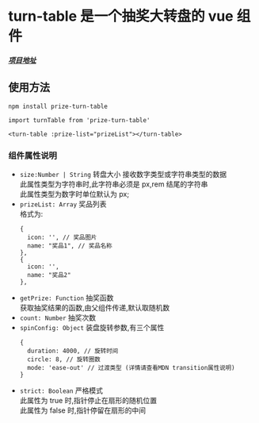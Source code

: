 # turn-table 是一个抽奖大转盘的 vue 组件

##### [项目地址](https://github.com/EatherToo/turn-table)

## 使用方法

```
npm install prize-turn-table

import turnTable from 'prize-turn-table'

<turn-table :prize-list="prizeList"></turn-table>

```

### 组件属性说明

- `size:Number | String` 转盘大小
  接收数字类型或字符串类型的数据  
  此属性类型为字符串时,此字符串必须是 px,rem 结尾的字符串  
  此属性类型为数字时单位默认为 px;
- `prizeList: Array` 奖品列表  
  格式为:
  ```
  {
    icon: '', // 奖品图片
    name: "奖品1", // 奖品名称
  },
  {
    icon: '',
    name: "奖品2"
  },
  ```
- `getPrize: Function` 抽奖函数  
  获取抽奖结果的函数,由父组件传递,默认取随机数
- `count: Number` 抽奖次数
- `spinConfig: Object` 装盘旋转参数,有三个属性
  ```
  {
    duration: 4000, // 旋转时间
    circle: 8, // 旋转圈数
    mode: 'ease-out' // 过渡类型 (详情请查看MDN transition属性说明)
  }
  ```
- `strict: Boolean` 严格模式  
  此属性为 true 时,指针停止在扇形的随机位置  
  此属性为 false 时,指针停留在扇形的中间
